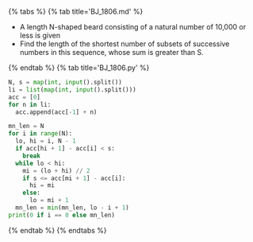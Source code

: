 {% tabs %}
{% tab title='BJ_1806.md' %}

* A length N-shaped beard consisting of a natural number of 10,000 or less is given
* Find the length of the shortest number of subsets of successive numbers in this sequence, whose sum is greater than S.

{% endtab %}
{% tab title='BJ_1806.py' %}

```py
N, s = map(int, input().split())
li = list(map(int, input().split()))
acc = [0]
for n in li:
  acc.append(acc[-1] + n)

mn_len = N
for i in range(N):
  lo, hi = i, N - 1
  if acc[hi + 1] - acc[i] < s:
    break
  while lo < hi:
    mi = (lo + hi) // 2
    if s <= acc[mi + 1] - acc[i]:
      hi = mi
    else:
      lo = mi + 1
  mn_len = min(mn_len, lo - i + 1)
print(0 if i == 0 else mn_len)
```

{% endtab %}
{% endtabs %}